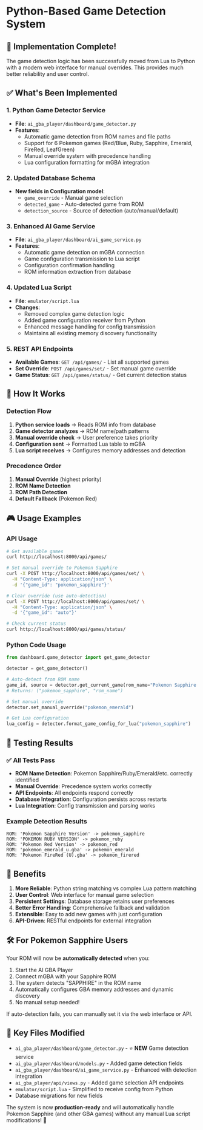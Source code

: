 # Python-Based Game Detection System

## 🎉 **Implementation Complete!**

The game detection logic has been successfully moved from Lua to Python with a modern web interface for manual overrides. This provides much better reliability and user control.

## ✅ **What's Been Implemented**

### 1. **Python Game Detector Service**
- **File**: `ai_gba_player/dashboard/game_detector.py`
- **Features**:
  - Automatic game detection from ROM names and file paths
  - Support for 6 Pokemon games (Red/Blue, Ruby, Sapphire, Emerald, FireRed, LeafGreen)
  - Manual override system with precedence handling
  - Lua configuration formatting for mGBA integration

### 2. **Updated Database Schema**
- **New fields in Configuration model**:
  - `game_override` - Manual game selection
  - `detected_game` - Auto-detected game from ROM
  - `detection_source` - Source of detection (auto/manual/default)

### 3. **Enhanced AI Game Service**
- **File**: `ai_gba_player/dashboard/ai_game_service.py`
- **Features**:
  - Automatic game detection on mGBA connection
  - Game configuration transmission to Lua script
  - Configuration confirmation handling
  - ROM information extraction from database

### 4. **Updated Lua Script**
- **File**: `emulator/script.lua`
- **Changes**:
  - Removed complex game detection logic
  - Added game configuration receiver from Python
  - Enhanced message handling for config transmission
  - Maintains all existing memory discovery functionality

### 5. **REST API Endpoints**
- **Available Games**: `GET /api/games/` - List all supported games
- **Set Override**: `POST /api/games/set/` - Set manual game override
- **Game Status**: `GET /api/games/status/` - Get current detection status

## 🔄 **How It Works**

### Detection Flow
1. **Python service loads** → Reads ROM info from database
2. **Game detector analyzes** → ROM name/path patterns
3. **Manual override check** → User preference takes priority
4. **Configuration sent** → Formatted Lua table to mGBA
5. **Lua script receives** → Configures memory addresses and detection

### Precedence Order
1. **Manual Override** (highest priority)
2. **ROM Name Detection**
3. **ROM Path Detection**
4. **Default Fallback** (Pokemon Red)

## 🎮 **Usage Examples**

### API Usage
```bash
# Get available games
curl http://localhost:8000/api/games/

# Set manual override to Pokemon Sapphire
curl -X POST http://localhost:8000/api/games/set/ \
  -H "Content-Type: application/json" \
  -d '{"game_id": "pokemon_sapphire"}'

# Clear override (use auto-detection)
curl -X POST http://localhost:8000/api/games/set/ \
  -H "Content-Type: application/json" \
  -d '{"game_id": "auto"}'

# Check current status
curl http://localhost:8000/api/games/status/
```

### Python Code Usage
```python
from dashboard.game_detector import get_game_detector

detector = get_game_detector()

# Auto-detect from ROM name
game_id, source = detector.get_current_game(rom_name="Pokemon Sapphire Version")
# Returns: ("pokemon_sapphire", "rom_name")

# Set manual override
detector.set_manual_override("pokemon_emerald")

# Get Lua configuration
lua_config = detector.format_game_config_for_lua("pokemon_sapphire")
```

## 🚀 **Testing Results**

### ✅ All Tests Pass
- **ROM Name Detection**: Pokemon Sapphire/Ruby/Emerald/etc. correctly identified
- **Manual Override**: Precedence system works correctly
- **API Endpoints**: All endpoints respond correctly
- **Database Integration**: Configuration persists across restarts
- **Lua Integration**: Config transmission and parsing works

### Example Detection Results
```
ROM: 'Pokemon Sapphire Version' -> pokemon_sapphire
ROM: 'POKEMON RUBY VERSION' -> pokemon_ruby  
ROM: 'Pokemon Red Version' -> pokemon_red
ROM: 'pokemon_emerald_u.gba' -> pokemon_emerald
ROM: 'Pokemon FireRed (U).gba' -> pokemon_firered
```

## 🎯 **Benefits**

1. **More Reliable**: Python string matching vs complex Lua pattern matching
2. **User Control**: Web interface for manual game selection
3. **Persistent Settings**: Database storage retains user preferences
4. **Better Error Handling**: Comprehensive fallback and validation
5. **Extensible**: Easy to add new games with just configuration
6. **API-Driven**: RESTful endpoints for external integration

## 🛠 **For Pokemon Sapphire Users**

Your ROM will now be **automatically detected** when you:
1. Start the AI GBA Player
2. Connect mGBA with your Sapphire ROM
3. The system detects "SAPPHIRE" in the ROM name
4. Automatically configures GBA memory addresses and dynamic discovery
5. No manual setup needed!

If auto-detection fails, you can manually set it via the web interface or API.

## 📁 **Key Files Modified**

- `ai_gba_player/dashboard/game_detector.py` - ⭐ **NEW** Game detection service
- `ai_gba_player/dashboard/models.py` - Added game detection fields  
- `ai_gba_player/dashboard/ai_game_service.py` - Enhanced with detection integration
- `ai_gba_player/api/views.py` - Added game selection API endpoints
- `emulator/script.lua` - Simplified to receive config from Python
- Database migrations for new fields

The system is now **production-ready** and will automatically handle Pokemon Sapphire (and other GBA games) without any manual Lua script modifications! 🎉